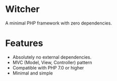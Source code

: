 # Witcher
A minimal PHP framework with zero dependencies.

# Features
- Absolutely no external dependencies.
- MVC (Model, View, Controller) pattern
- Compatible with PHP 7.0 or higher
- Minimal and simple
